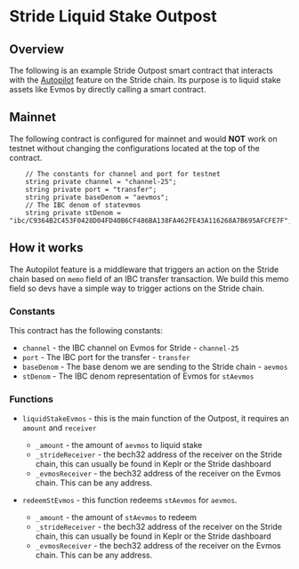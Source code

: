 # Stride Liquid Stake Outpost

## Overview

The following is an example Stride Outpost smart contract that interacts with the
[Autopilot](https://github.com/Stride-Labs/stride/tree/main/x/autopilot) feature on the Stride chain.
Its purpose is to liquid stake assets like Evmos by directly calling a smart contract.

## Mainnet

The following contract is configured for mainnet and would **NOT** work 
on testnet without changing the configurations located at the top of the contract.

```solidity
    // The constants for channel and port for testnet
    string private channel = "channel-25";
    string private port = "transfer";
    string private baseDenom = "aevmos";
    // The IBC denom of statevmos
    string private stDenom = "ibc/C9364B2C453F0428D04FD40B6CF486BA138FA462FE43A116268A7B695AFCFE7F"; 
```

## How it works

The Autopilot feature is a middleware that triggers an action on the Stride chain
based on `memo` field of an IBC transfer transaction. We build this memo field so 
devs have a simple way to trigger actions on the Stride chain.

### Constants

This contract has the following constants:
- `channel` - the IBC channel on Evmos for Stride - `channel-25`
- `port` - The IBC port for the transfer - `transfer`
- `baseDenom` - The base denom we are sending to the Stride chain - `aevmos`
- `stDenom` - The IBC denom representation of Evmos for `stAevmos`

### Functions

- `liquidStakeEvmos` - this is the main function of the Outpost, it requires an `amount` and `receiver`
  - `_amount` - the amount of `aevmos` to liquid stake
  - `_strideReceiver` - the bech32 address of the receiver on the Stride chain, this can usually be found in Keplr
or the Stride dashboard
  - `_evmosReceiver` - the bech32 address of the receiver on the Evmos chain. This can be any address.

- `redeemStEvmos` - this function redeems `stAevmos` for `aevmos`.
  - `_amount` - the amount of `stAevmos` to redeem
  - `_strideReceiver` - the bech32 address of the receiver on the Stride chain, this can usually be found in Keplr
    or the Stride dashboard
  - `_evmosReceiver` - the bech32 address of the receiver on the Evmos chain. This can be any address.
